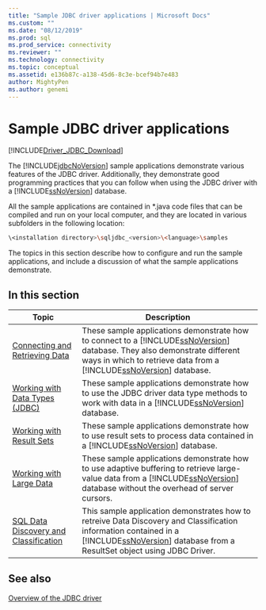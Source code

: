```yaml
---
title: "Sample JDBC driver applications | Microsoft Docs"
ms.custom: ""
ms.date: "08/12/2019"
ms.prod: sql
ms.prod_service: connectivity
ms.reviewer: ""
ms.technology: connectivity
ms.topic: conceptual
ms.assetid: e136b87c-a138-45d6-8c3e-bcef94b7e483
author: MightyPen
ms.author: genemi
---
```

# Sample JDBC driver applications

[!INCLUDE[Driver_JDBC_Download](../../../includes/driver_jdbc_download.md)]

The [!INCLUDE[jdbcNoVersion](../../../includes/jdbcnoversion_md.md)] sample applications demonstrate various features of the JDBC driver. Additionally, they demonstrate good programming practices that you can follow when using the JDBC driver with a [!INCLUDE[ssNoVersion](../../../includes/ssnoversion-md.md)] database.  
  
All the sample applications are contained in *.java code files that can be compiled and run on your local computer, and they are located in various subfolders in the following location:  

```bash
\<installation directory>\sqljdbc_<version>\<language>\samples  
```

 The topics in this section describe how to configure and run the sample applications, and include a discussion of what the sample applications demonstrate.  
  
## In this section  
  
| Topic                                                                                                                  | Description                                                                                                                                                                                                                                                                   |
| ---------------------------------------------------------------------------------------------------------------------- | ----------------------------------------------------------------------------------------------------------------------------------------------------------------------------------------------------------------------------------------------------------------------------- |
| [Connecting and Retrieving Data](../../../connect/jdbc/code-samples/connecting-and-retrieving-data.md)                              | These sample applications demonstrate how to connect to a [!INCLUDE[ssNoVersion](../../../includes/ssnoversion-md.md)] database. They also demonstrate different ways in which to retrieve data from a [!INCLUDE[ssNoVersion](../../../includes/ssnoversion-md.md)] database. |
| [Working with Data Types &#40;JDBC&#41;](../../../connect/jdbc/code-samples/working-with-data-types-jdbc.md)                        | These sample applications demonstrate how to use the JDBC driver data type methods to work with data in a [!INCLUDE[ssNoVersion](../../../includes/ssnoversion-md.md)] database.                                                                                              |
| [Working with Result Sets](../../../connect/jdbc/code-samples/working-with-result-sets.md)                                          | These sample applications demonstrate how to use result sets to process data contained in a [!INCLUDE[ssNoVersion](../../../includes/ssnoversion-md.md)] database.                                                                                                            |
| [Working with Large Data](../../../connect/jdbc/code-samples/working-with-large-data.md)                                            | These sample applications demonstrate how to use adaptive buffering to retrieve large-value data from a [!INCLUDE[ssNoVersion](../../../includes/ssnoversion-md.md)] database without the overhead of server cursors.                                                         |
| [SQL Data Discovery and Classification](../../jdbc/code-samples/data-discovery-and-classification-sample.md) | This sample application demonstrates how to retreive Data Discovery and Classification information contained in a [!INCLUDE[ssNoVersion](../../../includes/ssnoversion-md.md)] database from a ResultSet object using JDBC Driver.                                            |
  
## See also

[Overview of the JDBC driver](../../../connect/jdbc/overview-of-the-jdbc-driver.md)
